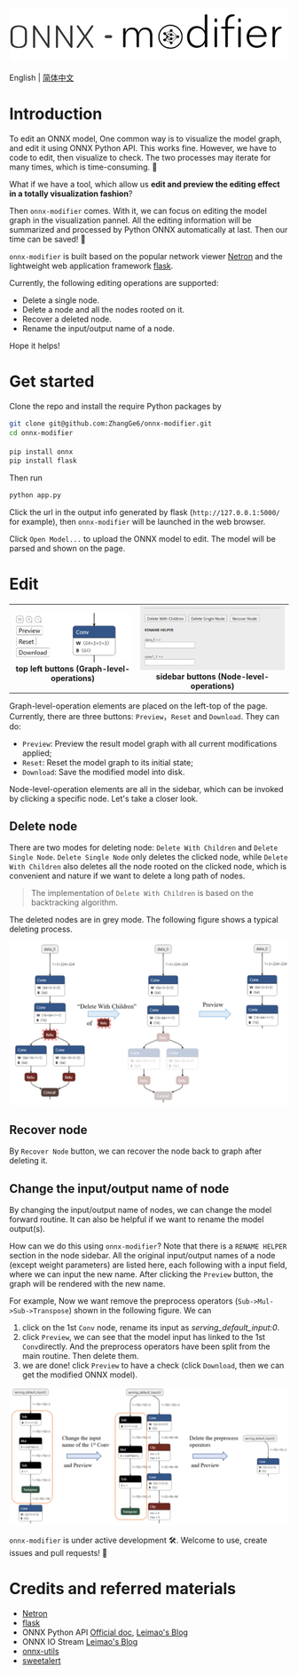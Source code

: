 <img src="./docs/onnx_modifier_logo_1.png" style="zoom: 60%;" />

English | [简体中文](readme_zh-CN.md)

# Introduction

To edit an ONNX model, One common way is to visualize the model graph, and edit it using ONNX Python API. This works fine. However, we have to code to edit, then visualize to check. The two processes may iterate for many times, which is time-consuming. :wave: 

What if we have a tool, which allow us **edit and preview the editing effect in a totally visualization fashion**? 

Then `onnx-modifier` comes. With it, we can focus on editing the model graph in the visualization pannel. All the editing information will be summarized and processed by Python ONNX automatically at last. Then our time can be saved! :rocket: 

`onnx-modifier` is built based on the popular network viewer [Netron](https://github.com/lutzroeder/netron) and the lightweight web application framework [flask](https://github.com/pallets/flask). 

Currently, the following editing operations are supported:

- Delete a single node.
- Delete a node and all the nodes rooted on it.
- Recover a deleted node.
- Rename the input/output name of a node.

Hope it helps!

# Get started 

Clone the repo and install the require Python packages by 

```bash
git clone git@github.com:ZhangGe6/onnx-modifier.git
cd onnx-modifier

pip install onnx
pip install flask
```

Then run

```bash
python app.py
```

Click the url in the output info generated by flask (`http://127.0.0.1:5000/` for example), then `onnx-modifier` will be launched in the web browser. 

Click `Open Model...` to upload the ONNX model to edit. The model will be parsed and shown on the page.

# Edit

<table>
    <tr>
        <td ><center><img src="./docs/top_left_buttons.png"> <b>top left buttons (Graph-level-operations)</b></center></td>
        <td ><center><img src="./docs/node_prop_buttos.png" ><b>sidebar buttons (Node-level-operations)</b></center></td>
    </tr>
<table>

Graph-level-operation elements are placed on the left-top of the page. Currently, there are three buttons: `Preview`，`Reset` and `Download`. They can do:

- `Preview`: Preview the result model graph with all current modifications applied;
- `Reset`: Reset the model graph to its initial state;
- `Download`: Save the modified model into disk.

Node-level-operation elements are all in the sidebar, which can be invoked by clicking a specific node. Let's take a closer look.

## Delete node

There are two modes for deleting node: `Delete With Children` and `Delete Single Node`. `Delete Single Node` only deletes the clicked node, while `Delete With Children` also deletes all the node rooted on the clicked node, which is convenient and nature if we want to delete a long path of nodes. 

> The implementation of `Delete With Children` is based on the backtracking algorithm.

The deleted nodes are in grey mode. The following figure shows a typical deleting process.

<img src="./docs/onnx_modifier_delete.png" style="zoom: 50%;" />

## Recover node

 By `Recover Node` button, we can recover the node back to graph after deleting it.

## Change the input/output name of node

By changing the input/output name of nodes, we can change the model forward routine. It can also be helpful if we want to rename the model output(s). 

How can we do this using `onnx-modifier`? Note that there is a `RENAME HELPER` section in the node sidebar. All the original input/output names of a node (except weight parameters) are listed here, each following with a input field, where we can input the new name. After clicking  the `Preview` button, the graph will be rendered with the new name. 

For example,  Now we want remove the preprocess operators (`Sub->Mul->Sub->Transpose`) shown in the following figure. We can

1. click on the 1st `Conv` node, rename its input as *serving_default_input:0*.
2. click `Preview`, we can see that the model input has linked to the 1st `Conv`directly. And  the preprocess operators have been split from the main routine. Then delete them. 
3. we are done! click `Preview` to have a check (click `Download`, then we can get the modified ONNX model).

<img src="./docs/rename_node_io.png" alt="rename_node_io" style="zoom:60%;" />



`onnx-modifier` is under active development :hammer_and_wrench:. Welcome to use, create issues and pull requests! 🥰

# Credits and referred materials
- [Netron](https://github.com/lutzroeder/netron)
- [flask](https://github.com/pallets/flask)
- ONNX Python API [Official doc](https://github.com/onnx/onnx/blob/main/docs/PythonAPIOverview.md), [Leimao's Blog](https://leimao.github.io/blog/ONNX-Python-API/)
- ONNX IO Stream  [Leimao's Blog](https://leimao.github.io/blog/ONNX-IO-Stream/)
- [onnx-utils](https://github.com/saurabh-shandilya/onnx-utils)
- [sweetalert](https://github.com/t4t5/sweetalert)

